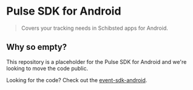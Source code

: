 # Pulse SDK for Android

> Covers your tracking needs in Schibsted apps for Android.

## Why so empty?

This repository is a placeholder for the Pulse SDK for Android and we're looking to move the code public.

Looking for the code? Check out the [event-sdk-android](https://github.schibsted.io/spt-dataanalytics/event-sdk-android).
